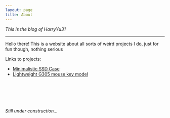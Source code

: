```yaml
---
layout: page
title: About
---
```


*This is the blog of HarryYu31*

-----
Hello there! This is a website about all sorts of weird projects I do, just for fun though, nothing serious

Links to projects:
* <a href="{{ site.baseurl }}/_posts/2020-09-17-ssd-case/"> Minimalistic SSD Case</a>
* <a href="{{ site.baseurl }}/_posts/2020-09-17-mouse-key/"> Lightweight G305 mouse key model</a>





<br><br><br><br><br>*Still under construction...*<br><br><br>
